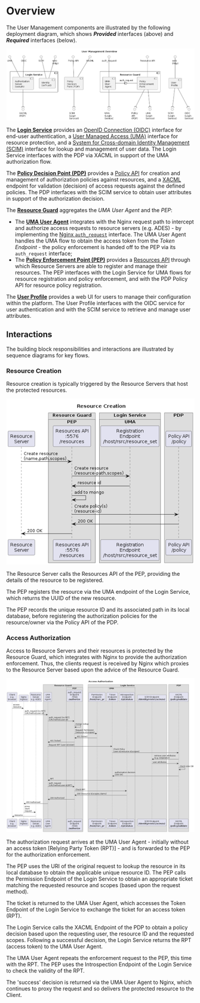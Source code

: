 # Overview

The User Management components are illustrated by the following deployment diagram, which shows **_Provided_** interfaces (above) and **_Required_** interfaces (below).

![User Management Building Blocks](../../img/iam/iam-deployment-overview.png)

The [**Login Service**](login-service.md) provides an [OpenID Connection (OIDC)](login-service.md#openid-connection-oidc) interface for end-user authentication, a [User Managed Access (UMA)](login-service.md#user-managed-access-uma) interface for resource protection, and a [System for Cross-domain Identity Management (SCIM)](login-service.md#system-for-cross-domain-identity-management-scim) interface for lookup and management of user data. The Login Service interfaces with the PDP via XACML in support of the UMA authorization flow.

The [**Policy Decision Point (PDP)**](pdp.md) provides a [Policy API](pdp.md#additional-information) for creation and management of authorization policies against resources, and a [XACML](pdp.md#extensible-access-control-markup-language-xacml) endpoint for validation (decision) of access requests against the defined policies. The PDP interfaces with the SCIM service to obtain user attributes in support of the authorization decision.

The [**Resource Guard**](resource-guard.md) aggregates the _UMA User Agent_ and the _PEP_:

* The [**UMA User Agent**](uma-user-agent.md) integrates with the Nginx request path to intercept and authorize access requests to resource servers (e.g. ADES) - by implementing the [Nginx `auth_request`](pep.md#nginx-auth_request) interface. The UMA User Agent handles the UMA flow to obtain the access token from the _Token Endpoint_ - the policy enforcement is handed off to the PEP via its `auth_request` interface;
* The [**Policy Enforcement Point (PEP)**](pep.md#pep-policy-enforcement-point) provides a [Resources API](pep.md#resources-api) through which Resource Servers are able to register and manage their resources. The PEP interfaces with the Login Service for UMA flows for resource registration and policy enforcement, and with the PDP Policy API for resource policy registration.

The [**User Profile**](user-profile.md) provides a web UI for users to manage their configuration within the platform. The User Profile interfaces with the OIDC service for user authentication and with the SCIM service to retrieve and manage user attributes.

## Interactions

The building block responsibilities and interactions are illustrated by sequence diagrams for key flows.

### Resource Creation

Resource creation is typically triggered by the Resource Servers that host the protected resources.

![Resource Creation](../../img/iam/resource-creation.png)

The Resource Server calls the Resources API of the PEP, providing the details of the resource to be registered.

The PEP registers the resource via the UMA endpoint of the Login Service, which returns the UUID of the new resource.

The PEP records the unique resource ID and its associated path in its local database, before registering the authorization policies for the resource/owner via the Policy API of the PDP.

### Access Authorization

Access to Resource Servers and their resources is protected by the Resource Guard, which integrates with Nginx to provide the authorization enforcement. Thus, the clients request is received by Nginx which proxies to the Resource Server based upon the advice of the Resource Guard.

![Access Enforcement](../../img/iam/access-authorization-seq.png)

The authorization request arrives at the UMA User Agent - initially without an access token [Relying Party Token (RPT)] - and is forwarded to the PEP for the authorization enforcement.

The PEP uses the URI of the original request to lookup the resource in its local database to obtain the applicable unique resource ID. The PEP calls the Permission Endpoint of the Login Service to obtain an appropriate ticket matching the requested resource and scopes (based upon the request method).

The ticket is returned to the UMA User Agent, which accesses the Token Endpoint of the Login Service to exchange the ticket for an access token (RPT).

The Login Service calls the XACML Endpoint of the PDP to obtain a policy decision based upon the requesting user, the resource ID and the requested scopes. Following a successful decision, the Login Service returns the RPT (access token) to the UMA User Agent.

The UMA User Agent repeats the enforcement request to the PEP, this time with the RPT. The PEP uses the Introspection Endpoint of the Login Service to check the validity of the RPT.

The 'success' decision is returned via the UMA User Agent to Nginx, which continues to proxy the request and so delivers the protected resource to the Client.
